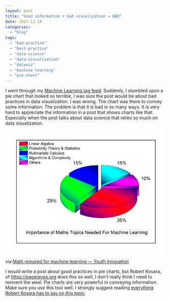 ```yaml
---
layout: post
title: "Good information + bad visualization = BAD"
date: 2017-11-14
categories: 
  - "blog"
tags: 
  - "bad-practice"
  - "best-practice"
  - "data-science"
  - "data-visualization"
  - "dataviz"
  - "machine-learning"
  - "pie-chart"
---
```


I went through my [Machine Learning tag feed](https://wordpress.com/tag/machine-learning). Suddenly, I stumbled upon a pie chart that looked so terrible, I was sure the post would be about bad practices in data visualization. I was wrong. The chart was there to convey some information. The problem is that it is bad in so many ways. It is very hard to appreciate the information in a post that shows charts like that. Especially when the post talks about data science that relies so much on data visualization.

[![](/assets/images/2017/11/0-kgrhxubak1vxfhfi.png?quality=80&strip=info&w=400)](https://youthinnovationblogs.wordpress.com/2017/11/06/math-required-for-machine-learning/)

via [Math required for machine learning — Youth Innovation](https://youthinnovationblogs.wordpress.com/2017/11/06/math-required-for-machine-learning/)

I would write a post about good practices in pie charts, but Robert Kosara, of https://eagereyes.org does this so well, I don't really think I need to reinvent the weel. Pie charts are very powerful in conveying information. Make sure you use this tool well. I strongly suggest reading [everything Robert Kosara has to say on this topic](https://eagereyes.org/?s=pie+chart).
